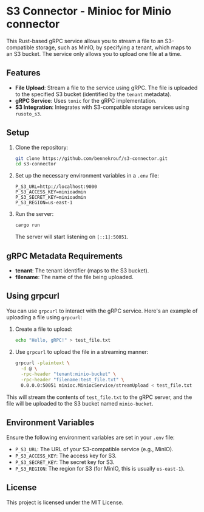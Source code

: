 
# S3 Connector - Minioc for Minio connector

This Rust-based gRPC service allows you to stream a file to an S3-compatible storage, such as MinIO, by specifying a tenant, which maps to an S3 bucket. The service only allows you to upload one file at a time.

## Features
- **File Upload**: Stream a file to the service using gRPC. The file is uploaded to the specified S3 bucket (identified by the `tenant` metadata).
- **gRPC Service**: Uses `tonic` for the gRPC implementation.
- **S3 Integration**: Integrates with S3-compatible storage services using `rusoto_s3`.

## Setup

1. Clone the repository:

    ```bash
    git clone https://github.com/bennekrouf/s3-connector.git
    cd s3-connector
    ```

2. Set up the necessary environment variables in a `.env` file:

    ```env
    P_S3_URL=http://localhost:9000
    P_S3_ACCESS_KEY=minioadmin
    P_S3_SECRET_KEY=minioadmin
    P_S3_REGION=us-east-1
    ```

3. Run the server:

    ```bash
    cargo run
    ```

   The server will start listening on `[::1]:50051`.

## gRPC Metadata Requirements

- **tenant**: The tenant identifier (maps to the S3 bucket).
- **filename**: The name of the file being uploaded.

## Using grpcurl

You can use `grpcurl` to interact with the gRPC service. Here's an example of uploading a file using `grpcurl`:

1. Create a file to upload:

    ```bash
    echo "Hello, gRPC!" > test_file.txt
    ```

2. Use `grpcurl` to upload the file in a streaming manner:

    ```bash
    grpcurl -plaintext \
      -d @ \
      -rpc-header "tenant:minio-bucket" \
      -rpc-header "filename:test_file.txt" \
      0.0.0.0:50051 minioc.MiniocService/streamUpload < test_file.txt
    ```

This will stream the contents of `test_file.txt` to the gRPC server, and the file will be uploaded to the S3 bucket named `minio-bucket`.

## Environment Variables

Ensure the following environment variables are set in your `.env` file:

- `P_S3_URL`: The URL of your S3-compatible service (e.g., MinIO).
- `P_S3_ACCESS_KEY`: The access key for S3.
- `P_S3_SECRET_KEY`: The secret key for S3.
- `P_S3_REGION`: The region for S3 (for MinIO, this is usually `us-east-1`).

## License

This project is licensed under the MIT License.
